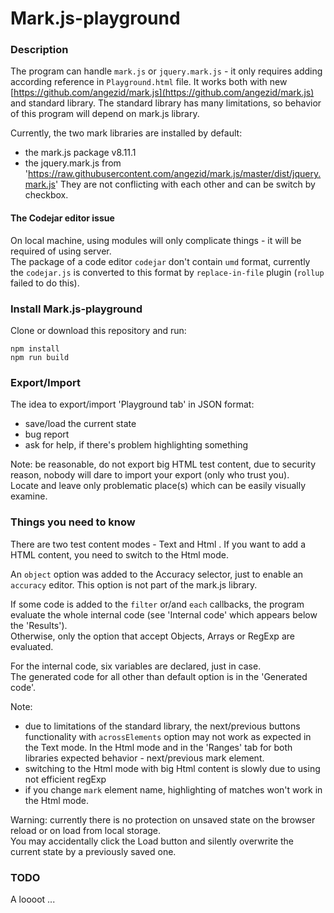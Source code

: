 # Mark.js-playground

### Description
The program can handle `mark.js` or `jquery.mark.js` - it only requires adding according reference in `Playground.html` file.
It works both with new [https://github.com/angezid/mark.js](https://github.com/angezid/mark.js) and standard library. The standard library has many limitations, so behavior of this program will depend on mark.js library.  

Currently, the two mark libraries are installed by default:
* the mark.js package v8.11.1
* the jquery.mark.js from 'https://raw.githubusercontent.com/angezid/mark.js/master/dist/jquery.mark.js'
They are not conflicting with each other and can be switch by checkbox.  

#### The Codejar editor issue
On local machine, using modules will only complicate things - it will be required of using server.  
The package of a code editor `codejar` don't contain `umd` format, currently the `codejar.js` is converted to this format by `replace-in-file` plugin (`rollup` failed to do this).

### Install Mark.js-playground
Clone or download this repository and run:
```
npm install
npm run build
```

### Export/Import
The idea to export/import 'Playground tab' in JSON format:
* save/load the current state
* bug report
* ask for help, if there's problem highlighting something

Note: be reasonable, do not export big HTML test content, due to security reason, nobody will dare to import your export (only who trust you).  
Locate and leave only problematic place(s) which can be easily visually examine.  

### Things you need to know

There are two test content modes - Text and Html . If you want to add a HTML content, you need to switch to the Html mode.

An `object` option was added to the Accuracy selector, just to enable an `accuracy` editor. This option is not part of the mark.js library.

If some code is added to the `filter` or/and `each` callbacks, the program evaluate the whole internal code (see 'Internal code' which appears below the 'Results').  
Otherwise, only the option that accept Objects, Arrays or RegExp are evaluated.

For the internal code, six variables are declared, just in case.  
The generated code for all other than default option is in the 'Generated code'.

Note:
- due to limitations of the standard library, the next/previous buttons functionality with `acrossElements` option may not work as expected in the Text mode.
In the Html mode and in the 'Ranges' tab for both libraries expected behavior - next/previous mark element.
- switching to the Html mode with big Html content is slowly due to using not efficient regExp
- if you change `mark` element name, highlighting of matches won't work in the Html mode.

Warning: currently there is no protection on unsaved state on the browser reload or on load from local storage.  
You may accidentally click the Load button and silently overwrite the current state by a previously saved one.

### TODO
A loooot ...
